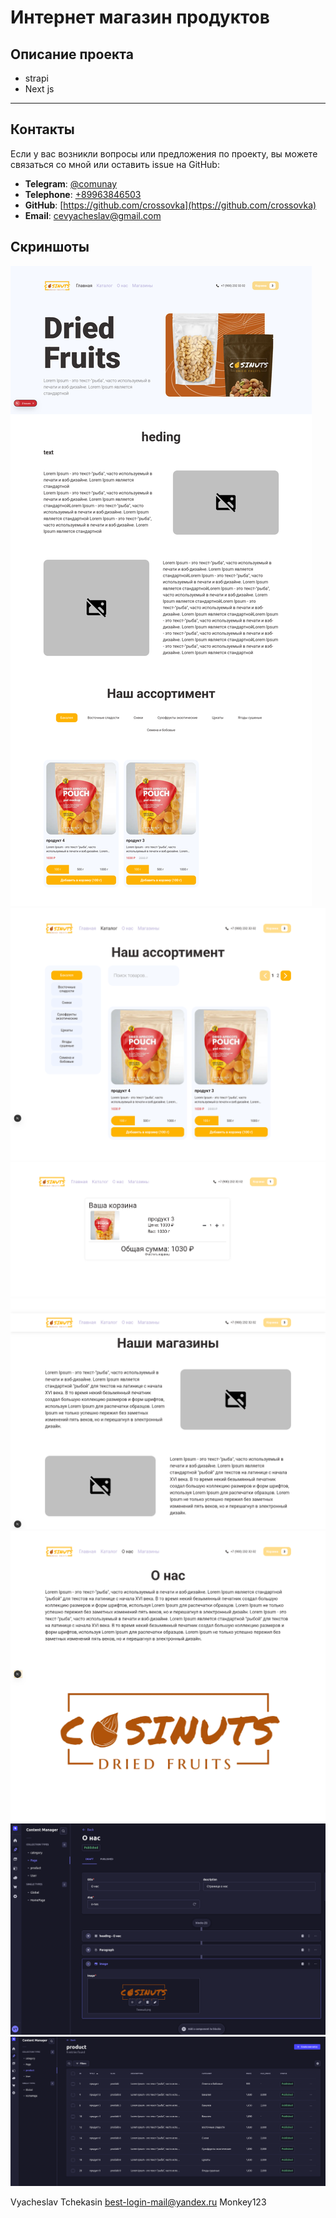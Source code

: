 # Интернет магазин продуктов

## Описание проекта
- strapi
- Next js

---

## Контакты

Если у вас возникли вопросы или предложения по проекту, вы можете связаться со мной или оставить issue на GitHub:

- **Telegram**: [@comunay](https://t.me/comunay)
- **Telephone**: [+89963846503](tel:89963846503)
- **GitHub**: [https://github.com/crossovka](https://github.com/crossovka)
- **Email**: [cevyacheslav@gmail.com](mailto:cevyacheslav@gmail.com)

## Скриншоты

![alt text](./imgs/1.png)
![alt text](./imgs/2.png)
![alt text](./imgs/3.png)
![alt text](./imgs/4.png)
![alt text](./imgs/5.png)
![alt text](./imgs/6.png)
![alt text](./imgs/7.png)

Vyacheslav Tchekasin
best-login-mail@yandex.ru
Monkey123